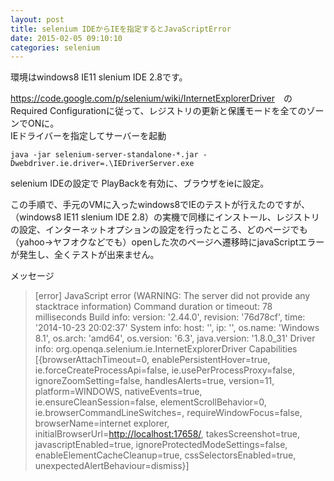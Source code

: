 ```yaml
---
layout: post
title: selenium IDEからIEを指定するとJavaScriptError
date: 2015-02-05 09:10:10
categories: selenium
---
```

<p>環境はwindows8 IE11 slenium IDE 2.8です。</p>

<p><a href="https://code.google.com/p/selenium/wiki/InternetExplorerDriver" rel="nofollow">https://code.google.com/p/selenium/wiki/InternetExplorerDriver</a>　のRequired Configurationに従って、レジストリの更新と保護モードを全てのゾーンでONに。<br>
IEドライバーを指定してサーバーを起動</p>

<pre><code>java -jar selenium-server-standalone-*.jar -Dwebdriver.ie.driver=.\IEDriverServer.exe
</code></pre>

<p>selenium IDEの設定で PlayBackを有効に、ブラウザをieに設定。</p>

<p>この手順で、手元のVMに入ったwindows8でIEのテストが行えたのですが、（windows8 IE11 slenium IDE 2.8）の実機で同様にインストール、レジストリの設定、インターネットオプションの設定を行ったところ、どのページでも（yahoo->ヤフオクなどでも）openした次のページへ遷移時にjavaScriptエラーが発生し、全くテストが出来ません。</p>

<p>メッセージ</p>

<blockquote>
  <p>[error] JavaScript error (WARNING: The server did not provide any stacktrace information) Command duration or timeout: 78 milliseconds Build info: version: '2.44.0', revision: '76d78cf', time: '2014-10-23 20:02:37' System info: host: '', ip: '', os.name: 'Windows 8.1', os.arch: 'amd64', os.version: '6.3', java.version: '1.8.0_31' Driver info: org.openqa.selenium.ie.InternetExplorerDriver Capabilities [{browserAttachTimeout=0, enablePersistentHover=true, ie.forceCreateProcessApi=false, ie.usePerProcessProxy=false, ignoreZoomSetting=false, handlesAlerts=true, version=11, platform=WINDOWS, nativeEvents=true, ie.ensureCleanSession=false, elementScrollBehavior=0, ie.browserCommandLineSwitches=, requireWindowFocus=false, browserName=internet explorer, initialBrowserUrl=<a href="http://localhost:17658/" rel="nofollow">http://localhost:17658/</a>, takesScreenshot=true, javascriptEnabled=true, ignoreProtectedModeSettings=false, enableElementCacheCleanup=true, cssSelectorsEnabled=true, unexpectedAlertBehaviour=dismiss}]</p>
</blockquote>
